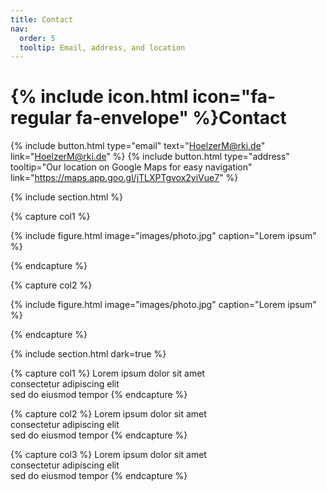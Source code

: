```yaml
---
title: Contact
nav:
  order: 5
  tooltip: Email, address, and location
---
```


# {% include icon.html icon="fa-regular fa-envelope" %}Contact

<!-- Lorem ipsum dolor sit amet, consectetur adipiscing elit, sed do eiusmod tempor
incididunt ut labore et dolore magna aliqua. Ut enim ad minim veniam, quis
nostrud exercitation ullamco laboris nisi ut aliquip ex ea commodo consequat. -->

{%
  include button.html
  type="email"
  text="HoelzerM@rki.de"
  link="HoelzerM@rki.de"
%}
{%
  include button.html
  type="address"
  tooltip="Our location on Google Maps for easy navigation"
  link="https://maps.app.goo.gl/jTLXPTgvox2yiVue7"
%}

{% include section.html %}

{% capture col1 %}

{%
  include figure.html
  image="images/photo.jpg"
  caption="Lorem ipsum"
%}

{% endcapture %}

{% capture col2 %}

{%
  include figure.html
  image="images/photo.jpg"
  caption="Lorem ipsum"
%}

{% endcapture %}

<!--
{% include cols.html col1=col1 col2=col2 %}
-->

{% include section.html dark=true %}

{% capture col1 %}
Lorem ipsum dolor sit amet  
consectetur adipiscing elit  
sed do eiusmod tempor
{% endcapture %}

{% capture col2 %}
Lorem ipsum dolor sit amet  
consectetur adipiscing elit  
sed do eiusmod tempor
{% endcapture %}

{% capture col3 %}
Lorem ipsum dolor sit amet  
consectetur adipiscing elit  
sed do eiusmod tempor
{% endcapture %}

<!--
{% include cols.html col1=col1 col2=col2 col3=col3 %}
-->
